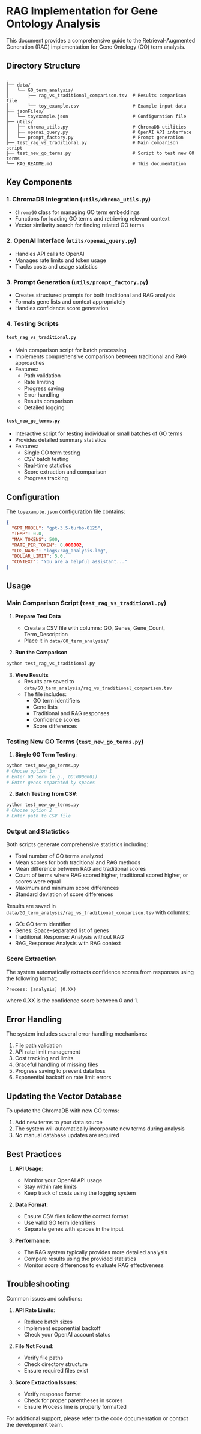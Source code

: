 # RAG Implementation for Gene Ontology Analysis

This document provides a comprehensive guide to the Retrieval-Augmented Generation (RAG) implementation for Gene Ontology (GO) term analysis.

## Directory Structure

```
.
├── data/
│   └── GO_term_analysis/
│       ├── rag_vs_traditional_comparison.tsv  # Results comparison file
│       └── toy_example.csv                    # Example input data
├── jsonFiles/
│   └── toyexample.json                        # Configuration file
├── utils/
│   ├── chroma_utils.py                        # ChromaDB utilities
│   ├── openai_query.py                        # OpenAI API interface
│   └── prompt_factory.py                      # Prompt generation
├── test_rag_vs_traditional.py                 # Main comparison script
├── test_new_go_terms.py                       # Script to test new GO terms
└── RAG_README.md                              # This documentation
```

## Key Components

### 1. ChromaDB Integration (`utils/chroma_utils.py`)

- `ChromaGO` class for managing GO term embeddings
- Functions for loading GO terms and retrieving relevant context
- Vector similarity search for finding related GO terms

### 2. OpenAI Interface (`utils/openai_query.py`)

- Handles API calls to OpenAI
- Manages rate limits and token usage
- Tracks costs and usage statistics

### 3. Prompt Generation (`utils/prompt_factory.py`)

- Creates structured prompts for both traditional and RAG analysis
- Formats gene lists and context appropriately
- Handles confidence score generation

### 4. Testing Scripts

#### `test_rag_vs_traditional.py`

- Main comparison script for batch processing
- Implements comprehensive comparison between traditional and RAG approaches
- Features:
  - Path validation
  - Rate limiting
  - Progress saving
  - Error handling
  - Results comparison
  - Detailed logging

#### `test_new_go_terms.py`

- Interactive script for testing individual or small batches of GO terms
- Provides detailed summary statistics
- Features:
  - Single GO term testing
  - CSV batch testing
  - Real-time statistics
  - Score extraction and comparison
  - Progress tracking

## Configuration

The `toyexample.json` configuration file contains:

```json
{
  "GPT_MODEL": "gpt-3.5-turbo-0125",
  "TEMP": 0.0,
  "MAX_TOKENS": 500,
  "RATE_PER_TOKEN": 0.000002,
  "LOG_NAME": "logs/rag_analysis.log",
  "DOLLAR_LIMIT": 5.0,
  "CONTEXT": "You are a helpful assistant..."
}
```

## Usage

### Main Comparison Script (`test_rag_vs_traditional.py`)

1. **Prepare Test Data**

   - Create a CSV file with columns: GO, Genes, Gene_Count, Term_Description
   - Place it in `data/GO_term_analysis/`

2. **Run the Comparison**

```bash
python test_rag_vs_traditional.py
```

3. **View Results**
   - Results are saved to `data/GO_term_analysis/rag_vs_traditional_comparison.tsv`
   - The file includes:
     - GO term identifiers
     - Gene lists
     - Traditional and RAG responses
     - Confidence scores
     - Score differences

### Testing New GO Terms (`test_new_go_terms.py`)

1. **Single GO Term Testing**:

```bash
python test_new_go_terms.py
# Choose option 1
# Enter GO term (e.g., GO:0000001)
# Enter genes separated by spaces
```

2. **Batch Testing from CSV**:

```bash
python test_new_go_terms.py
# Choose option 2
# Enter path to CSV file
```

### Output and Statistics

Both scripts generate comprehensive statistics including:

- Total number of GO terms analyzed
- Mean scores for both traditional and RAG methods
- Mean difference between RAG and traditional scores
- Count of terms where RAG scored higher, traditional scored higher, or scores were equal
- Maximum and minimum score differences
- Standard deviation of score differences

Results are saved in `data/GO_term_analysis/rag_vs_traditional_comparison.tsv` with columns:

- GO: GO term identifier
- Genes: Space-separated list of genes
- Traditional_Response: Analysis without RAG
- RAG_Response: Analysis with RAG context

### Score Extraction

The system automatically extracts confidence scores from responses using the following format:

```
Process: [analysis] (0.XX)
```

where 0.XX is the confidence score between 0 and 1.

## Error Handling

The system includes several error handling mechanisms:

1. File path validation
2. API rate limit management
3. Cost tracking and limits
4. Graceful handling of missing files
5. Progress saving to prevent data loss
6. Exponential backoff on rate limit errors

## Updating the Vector Database

To update the ChromaDB with new GO terms:

1. Add new terms to your data source
2. The system will automatically incorporate new terms during analysis
3. No manual database updates are required

## Best Practices

1. **API Usage**:

   - Monitor your OpenAI API usage
   - Stay within rate limits
   - Keep track of costs using the logging system

2. **Data Format**:

   - Ensure CSV files follow the correct format
   - Use valid GO term identifiers
   - Separate genes with spaces in the input

3. **Performance**:
   - The RAG system typically provides more detailed analysis
   - Compare results using the provided statistics
   - Monitor score differences to evaluate RAG effectiveness

## Troubleshooting

Common issues and solutions:

1. **API Rate Limits**:

   - Reduce batch sizes
   - Implement exponential backoff
   - Check your OpenAI account status

2. **File Not Found**:

   - Verify file paths
   - Check directory structure
   - Ensure required files exist

3. **Score Extraction Issues**:
   - Verify response format
   - Check for proper parentheses in scores
   - Ensure Process line is properly formatted

For additional support, please refer to the code documentation or contact the development team.
